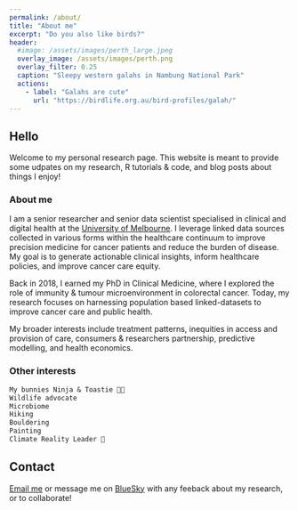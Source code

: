 ```yaml
---
permalink: /about/
title: "About me"
excerpt: "Do you also like birds?"
header:
  #image: /assets/images/perth_large.jpeg
  overlay_image: /assets/images/perth.png
  overlay_filter: 0.25
  caption: "Sleepy western galahs in Nambung National Park"
  actions:
    - label: "Galahs are cute"
      url: "https://birdlife.org.au/bird-profiles/galah/"
---
```


## Hello
Welcome to my personal research page. This website is meant to provide some udpates on my research, R tutorials & code, and blog posts about things I enjoy!

### About me
I am a senior researcher and senior data scientist specialised in clinical and digital health at the [University of Melbourne](https://mspgh.unimelb.edu.au/centres-institutes/centre-for-health-policy/research-group/cancer-health-unit). I leverage linked data sources collected in various forms within the healthcare continuum to improve precision medicine for cancer patients and reduce the burden of disease. My goal is to generate actionable clinical insights, inform healthcare policies, and improve cancer care equity.

Back in 2018, I earned my PhD in Clinical Medicine, where I explored the role of immunity & tumour microenvironment in colorectal cancer. Today, my research focuses on harnessing population based linked-datasets to improve cancer care and public health.

My broader interests include treatment patterns, inequities in access and provision of care, consumers & researchers partnership, predictive modelling, and health economics. 

### Other interests
```md
My bunnies Ninja & Toastie 🐰🐇
Wildlife advocate 
Microbiome
Hiking 
Bouldering 
Painting
Climate Reality Leader 🌱 
```

## Contact 

[Email me](mailto:fanny.franchini@unimelb.edu.au) or message me on [BlueSky](https://bsky.app/profile/fannychini.bsky.social) with any feeback about my research, or to collaborate! 

